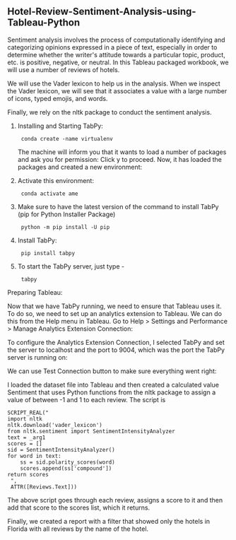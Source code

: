 ## Hotel-Review-Sentiment-Analysis-using-Tableau-Python

Sentiment analysis involves the process of computationally identifying and categorizing opinions expressed in a piece of text, especially in order to determine whether the writer's attitude towards a particular topic, product, etc. is positive, negative, or neutral.  In this Tableau packaged workbook, we will use a number of reviews of hotels.

We will use the Vader lexicon to help us in the analysis. When we inspect the Vader lexicon, we will see that it associates a value with a large number of icons, typed emojis, and words.

Finally, we rely on the nltk package to conduct the sentiment analysis.


1. Installing and Starting TabPy:

        conda create -name virtualenv

   The machine will inform you that it wants to load a number of packages and ask you for permission:
   Click y to proceed. Now, it has loaded the packages and created a new environment:
      
2. Activate this environment:

        conda activate ame

3. Make sure to have the latest version of the command to install TabPy (pip for Python Installer Package)

        python -m pip install -U pip
    
4. Install TabPy:

        pip install tabpy

5. To start the TabPy server, just type -

        tabpy

Preparing Tableau:

Now that we have TabPy running, we need to ensure that Tableau uses it.  To do so, we need to set up an analytics extension to Tableau.  We can do this from the Help menu in Tableau.  Go to Help > Settings and Performance > Manage Analytics Extension Connection:

To configure the Analytics Extension Connection, I selected TabPy and set the server to localhost and the port to 9004, which was the port the TabPy server is running on:

We can use Test Connection button to make sure everything went right:

I loaded the dataset file into Tableau and then created a calculated value Sentiment that uses Python functions from the nltk package to assign a value of between -1 and 1 to each review.  The script is

    SCRIPT_REAL("
    import nltk
    nltk.download('vader_lexicon')
    from nltk.sentiment import SentimentIntensityAnalyzer
    text = _arg1
    scores = []
    sid = SentimentIntensityAnalyzer()
    for word in text:
        ss = sid.polarity_scores(word)
        scores.append(ss['compound'])
    return scores
     ",
     ATTR([Reviews.Text]))

The above script goes through each review, assigns a score to it and then add that score to the scores list, which it returns.

Finally, we created a report with a filter that showed only the hotels in Florida with all reviews by the name of the hotel.






